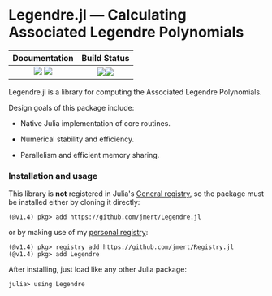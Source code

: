 # Legendre.jl — Calculating Associated Legendre Polynomials

| **Documentation**                                                         | **Build Status**                                             |
|:-------------------------------------------------------------------------:|:------------------------------------------------------------:|
| [![][docs-stable-img]][docs-stable-url] [![][docs-dev-img]][docs-dev-url] | [![][travis-img]][travis-url][![][codecov-img]][codecov-url] |

Legendre.jl is a library for computing the Associated Legendre Polynomials.

Design goals of this package include:

  * Native Julia implementation of core routines.

  * Numerical stability and efficiency.

  * Parallelism and efficient memory sharing.

### Installation and usage

This library is **not** registered in Julia's [General registry][General.jl],
so the package must be installed either by cloning it directly:

```
(@v1.4) pkg> add https://github.com/jmert/Legendre.jl
```

or by making use of my [personal registry][Registry.jl]:

```
(@v1.4) pkg> registry add https://github.com/jmert/Registry.jl
(@v1.4) pkg> add Legendre
```

After installing, just load like any other Julia package:

```
julia> using Legendre
```

[docs-stable-img]: https://img.shields.io/badge/docs-stable-blue.svg
[docs-stable-url]: https://jmert.github.io/Legendre.jl/stable
[docs-dev-img]: https://img.shields.io/badge/docs-dev-blue.svg
[docs-dev-url]: https://jmert.github.io/Legendre.jl/dev

[travis-img]: https://travis-ci.com/jmert/Legendre.jl.svg?branch=master
[travis-url]: https://travis-ci.com/jmert/Legendre.jl

[codecov-img]: https://codecov.io/gh/jmert/Legendre.jl/branch/master/graph/badge.svg
[codecov-url]: https://codecov.io/gh/jmert/Legendre.jl

[General.jl]: https://github.com/JuliaRegistries/General
[Registry.jl]: https://github.com/jmert/Registry.jl
